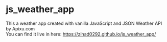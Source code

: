 # js_weather_app
This a weather app created with vanilla JavaScript and JSON Weather API by Apixu.com<br/>
You can find it live in here: https://zihad0292.github.io/js_weather_app/
